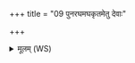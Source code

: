+++
title = "09 पुनरघमघकृतमेतु देवाः"

+++
<details><summary>मूलम् (WS)</summary>

पुनरघमघकृतमेतु देवाः पुनरेनै नमस्कृतं विजानत् ।  
पुनः पुत्रः पितरमेतु विद्वान् हुतमुताद्यदस्यश्वमस्ति ॥ १o । ।  
येन चासौ शपति येन चैनं शपामसि ।  
उभौ सं वृज्यतौ तस्मादन्तिकाद्धेतिमस्यताम् ॥ ॥ ११ ॥
</details>